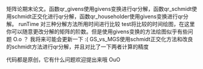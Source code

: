 矩阵论期末论文。函数qr_givens使用givens变换进行qr分解，函数qr_schmidt使用schmidt正交化进行qr分解，函数qr_householder使用givens变换进行qr分解。
runTime 对三种分解方法所用时间进行比较
test将比较的时间绘图，在这里你可以随意更改分解的矩阵的阶数。但是使用givens变换的方法绘图似乎有些问题 O.o ？  我将来可能会更新一下  :(
GS_vs_MGS使用schmidt正交化方法和改良的schmidt方法进行qr分解，并且对比了一下两者计算的精度

代码都是原创，它有什么问题欢迎提出来哦      OuO
